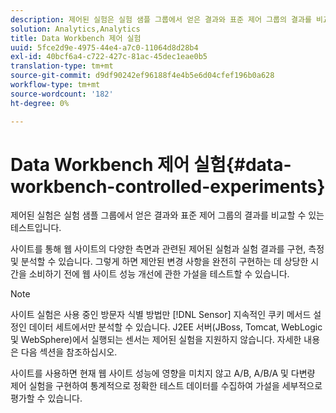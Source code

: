 ```yaml
---
description: 제어된 실험은 실험 샘플 그룹에서 얻은 결과와 표준 제어 그룹의 결과를 비교할 수 있는 테스트입니다.
solution: Analytics,Analytics
title: Data Workbench 제어 실험
uuid: 5fce2d9e-4975-44e4-a7c0-11064d8d28b4
exl-id: 40bcf6a4-c722-427c-81ac-45dec1eae0b5
translation-type: tm+mt
source-git-commit: d9df90242ef96188f4e4b5e6d04cfef196b0a628
workflow-type: tm+mt
source-wordcount: '182'
ht-degree: 0%

---
```


# Data Workbench 제어 실험{#data-workbench-controlled-experiments}

제어된 실험은 실험 샘플 그룹에서 얻은 결과와 표준 제어 그룹의 결과를 비교할 수 있는 테스트입니다.

사이트를 통해 웹 사이트의 다양한 측면과 관련된 제어된 실험과 실험 결과를 구현, 측정 및 분석할 수 있습니다. 그렇게 하면 제안된 변경 사항을 완전히 구현하는 데 상당한 시간을 소비하기 전에 웹 사이트 성능 개선에 관한 가설을 테스트할 수 있습니다.

>[!NOTE]
>
>사이트 실험은 사용 중인 방문자 식별 방법만 [!DNL Sensor] 지속적인 쿠키 메서드 설정인 데이터 세트에서만 분석할 수 있습니다. J2EE 서버(JBoss, Tomcat, WebLogic 및 WebSphere)에서 실행되는 센서는 제어된 실험을 지원하지 않습니다. 자세한 내용은 다음 섹션을 참조하십시오.

사이트를 사용하면 현재 웹 사이트 성능에 영향을 미치지 않고 A/B, A/B/A 및 다변량 제어 실험을 구현하여 통계적으로 정확한 테스트 데이터를 수집하여 가설을 세부적으로 평가할 수 있습니다.
